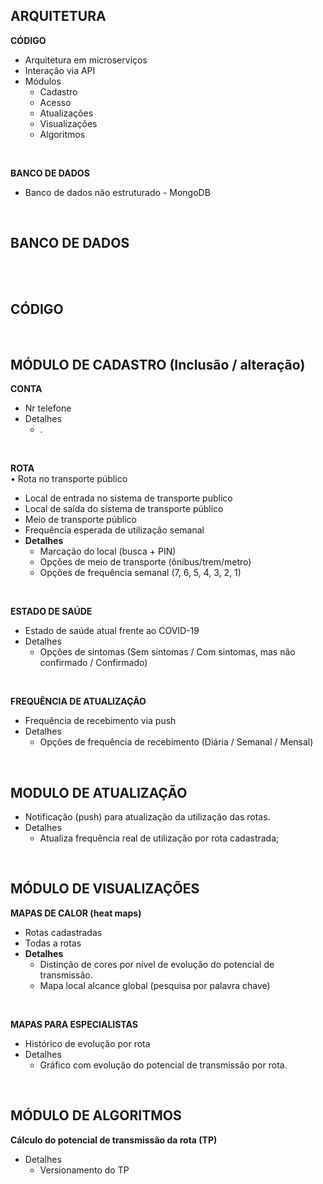 ## ARQUITETURA 

**CÓDIGO** <br>
  - Arquitetura em microserviços
  - Interação via API 
  - Módulos 
    - Cadastro
    - Acesso
    - Atualizações
    - Visualizações
    - Algoritmos
<br>

**BANCO DE DADOS**
  - Banco de dados não estruturado - MongoDB
  
<br>

## BANCO DE DADOS

<br>
<br>

## CÓDIGO 

<br>


## MÓDULO DE CADASTRO (Inclusão / alteração)

**CONTA**
 - Nr telefone
 - Detalhes
   - . 

<br>

**ROTA** <br>
• Rota no transporte público   
  - Local de entrada no sistema de transporte publico
  - Local de saída do sistema de transporte público
  - Meio de transporte público 
  - Frequência esperada de utilização semanal
  - **Detalhes** 
     - Marcação do local (busca + PIN)
     - Opções de meio de transporte (ônibus/trem/metro)
     - Opções de frequência semanal (7, 6, 5, 4, 3, 2, 1)  
<br>

**ESTADO DE SAÚDE**  
  - Estado de saúde atual frente ao COVID-19 
  - Detalhes
     - Opções de sintomas (Sem sintomas / Com sintomas, mas não confirmado / Confirmado)
<br>

**FREQUÊNCIA DE ATUALIZAÇÃO**
  - Frequência de recebimento via push
  - Detalhes
     - Opções de frequência de recebimento (Diária / Semanal / Mensal)
<br>

## MODULO DE ATUALIZAÇÃO
  - Notificação (push) para atualização da utilização das rotas.
  - Detalhes
     - Atualiza frequência real de utilização por rota cadastrada;
<br>

## MÓDULO DE VISUALIZAÇÕES 

**MAPAS DE CALOR (heat maps)**
  - Rotas cadastradas 
  - Todas a rotas
  - **Detalhes**
     - Distinção de cores por nível de evolução do potencial de transmissão. 
     - Mapa local alcance global (pesquisa por palavra chave)

<br>

**MAPAS PARA ESPECIALISTAS**
  - Histórico de evolução por rota
  - Detalhes
     - Gráfico com evolução do potencial de transmissão por rota. 
<br>

## MÓDULO DE ALGORITMOS

**Cálculo do potencial de transmissão da rota (TP)**
  - Detalhes
     - Versionamento do TP 

<br>




